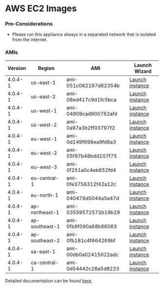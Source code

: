 AWS EC2 Images
==============

### Pre-Considerations

  * Please run this appliance always in a separated network that is isolated from the internet.

### AMIs

| Version   | Region         | AMI                   | Launch Wizard                                                                                                                      |
| --------- | --------       | -----                 | -------------                                                                                                                      |
| 4.0.4-1     | us-east-1      | ami-051c062197d62354b | [Launch instance](https://console.aws.amazon.com/ec2/v2/home?region=us-east-1#LaunchInstanceWizard:ami=ami-051c062197d62354b)      |
| 4.0.4-1     | us-east-2      | ami-08ed417c9d1fc5bca | [Launch instance](https://console.aws.amazon.com/ec2/v2/home?region=us-east-2#LaunchInstanceWizard:ami=ami-08ed417c9d1fc5bca)      |
| 4.0.4-1     | us-west-1      | ami-04909cad900762afd | [Launch instance](https://console.aws.amazon.com/ec2/v2/home?region=us-west-1#LaunchInstanceWizard:ami=ami-04909cad900762afd)      |
| 4.0.4-1     | us-west-2      | ami-0a97a3b2ff03797f2 | [Launch instance](https://console.aws.amazon.com/ec2/v2/home?region=us-west-2#LaunchInstanceWizard:ami=ami-0a97a3b2ff03797f2)      |
| 4.0.4-1     | eu-west-1      | ami-0d149f698ea9fd8a3 | [Launch instance](https://console.aws.amazon.com/ec2/v2/home?region=eu-west-1#LaunchInstanceWizard:ami=ami-0d149f698ea9fd8a3)      |
| 4.0.4-1     | eu-west-2      | ami-05f97b48bdd107f75 | [Launch instance](https://console.aws.amazon.com/ec2/v2/home?region=eu-west-2#LaunchInstanceWizard:ami=ami-05f97b48bdd107f75)      |
| 4.0.4-1     | eu-west-3      | ami-0f251a0c4eb652fd4 | [Launch instance](https://console.aws.amazon.com/ec2/v2/home?region=eu-west-3#LaunchInstanceWizard:ami=ami-0f251a0c4eb652fd4)      |
| 4.0.4-1     | eu-central-1   | ami-0fe3756312f42a12c | [Launch instance](https://console.aws.amazon.com/ec2/v2/home?region=eu-central-1#LaunchInstanceWizard:ami=ami-0fe3756312f42a12c)   |
| 4.0.4-1     | eu-north-1   | ami-040478d5044a5a47d | [Launch instance](https://console.aws.amazon.com/ec2/v2/home?region=eu-north-1#LaunchInstanceWizard:ami=ami-040478d5044a5a47d)   |
| 4.0.4-1     | ap-northeast-1 | ami-03559572572b19b29 | [Launch instance](https://console.aws.amazon.com/ec2/v2/home?region=ap-northeast-1#LaunchInstanceWizard:ami=ami-03559572572b19b29) |
| 4.0.4-1     | ap-southeast-1 | ami-0fb9f090a68b66063 | [Launch instance](https://console.aws.amazon.com/ec2/v2/home?region=ap-southeast-1#LaunchInstanceWizard:ami=ami-0fb9f090a68b66063) |
| 4.0.4-1     | ap-southeast-2 | ami-0fb181c4f664269bf | [Launch instance](https://console.aws.amazon.com/ec2/v2/home?region=ap-southeast-2#LaunchInstanceWizard:ami=ami-0fb181c4f664269bf) |
| 4.0.4-1     | sa-east-1      | ami-00db0a02415022adc | [Launch instance](https://console.aws.amazon.com/ec2/v2/home?region=sa-east-1#LaunchInstanceWizard:ami=ami-00db0a02415022adc)      |
| 4.0.4-1     | ca-central-1   | ami-0d54442c28a5d8223 | [Launch instance](https://console.aws.amazon.com/ec2/v2/home?region=ca-central-1#LaunchInstanceWizard:ami=ami-0d54442c28a5d8223)   |

Detailed documentation can be found [here](http://docs.graylog.org/en/3.2/pages/installation/aws.html).
